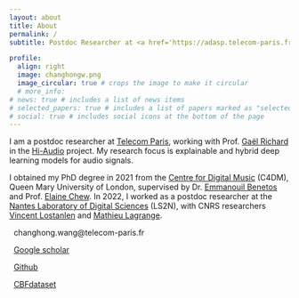 ```yaml
---
layout: about
title: About
permalink: /
subtitle: Postdoc Researcher at <a href='https://adasp.telecom-paris.fr/'>Telecom Paris</a>

profile:
  align: right
  image: changhongw.png
  image_circular: true # crops the image to make it circular
  # more_info:
# news: true # includes a list of news items
# selected_papers: true # includes a list of papers marked as "selected={true}"
# social: true # includes social icons at the bottom of the page
---
```


I am a postdoc researcher at [Telecom Paris](https://adasp.telecom-paris.fr/), working with Prof. [Gaël Richard](https://www.telecom-paris.fr/gael-richard) in the [Hi-Audio](https://tpt-hiaudio.elax.fr/) project. My research focus is explainable and hybrid deep learning models for audio signals.

I obtained my PhD degree in 2021 from the [Centre for Digital Music](https://www.c4dm.eecs.qmul.ac.uk/) (C4DM), Queen Mary University of London, supervised by Dr. [Emmanouil Benetos](http://www.eecs.qmul.ac.uk/~emmanouilb/index.html) and Prof. [Elaine Chew](http://mupae.blogspot.com/p/people.html). In 2022, I worked as a postdoc researcher at the [Nantes Laboratory of Digital Sciences](https://www.ls2n.fr/?lang=en) (LS2N), with CNRS researchers [Vincent Lostanlen](https://www.lostanlen.com/) and [Mathieu Lagrange](https://mathieulagrange.github.io/).

<p align="left"><i class="fa fa-envelope fa-1x"></i>  &nbsp; changhong.wang@telecom-paris.fr</p>

<p align="left"><i class="ai ai-google-scholar ai-1x"></i>  &nbsp; <a href="https://scholar.google.co.uk/citations?user=FLV6gSAAAAAJ&hl=en&oi=ao">Google scholar</a></p>

<p align="left"><i class="fa-brands fa-github"></i>  &nbsp; <a href="https://github.com/changhongw">Github</a></p>

<p align="left"><i class="fa fa-music fa-1x"></i>  &nbsp; <a href="https://zenodo.org/record/5744336">CBFdataset</a></p>


<!-- ![alt text](https://github.com/adam-p/markdown-here/raw/master/src/common/images/icon48.png "Logo Title Text 1") -->